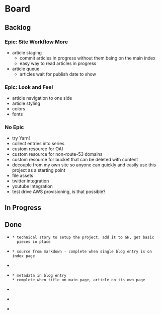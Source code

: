 # Board



## Backlog

### Epic: Site Workflow More

* article staging
  * commit articles in progress without them being on the main index
  * easy way to read articles in progress
* article queue
  * articles wait for publish date to show


### Epic: Look and Feel

* article navigation to one side
* article styling
* colors
* fonts


### No Epic

* try Yarn!
* collect entries into series
* custom resource for OAI
* custom resource for non-route-53 domains
* custom resource for bucket that can be deleted with content
* decouple from my own site so anyone can quickly and easily use this
project as a starting point
* file assets
* twitter integration
* youtube integration
* test drive AWS provisioning, is that possible?

## In Progress


## Done

* ~~~brand new web project runs locally (Publish a Blog Entry) - 1p~~~
  * technical story to setup the project, add it to GH, get basic
    pieces in place
* ~~~add an entry (Publish a Blog Entry)- 3p~~~
  * source from markdown - complete when single blog entry is on index page
* ~~~simple publishing to AWS (Publish a Blog Entry)- 2p~~~
* ~~~entry title/summary on main page (Publish a Blog Entry) - 3p~~~
  * metadata in blog entry
  * complete when title on main page, article on its own page
* ~~~articles carry their own metadata - 3p~~~
* ~~~metrics - 2p~~~
* ~~~continuous delivery from Github - 3p~~~
